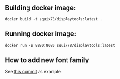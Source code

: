 ## Building docker image:
```
docker build -t squix78/displaytools:latest .
```

## Running docker image:
```
docker run -p 8880:8080 squix78/displaytools:latest
```
## How to add new font family
See [this commit](https://github.com/squix78/esp8266-oled-ssd1306-font-converter/commit/bb3828ece301afabd2356f4b6507dfc4f254d6ac) as example


